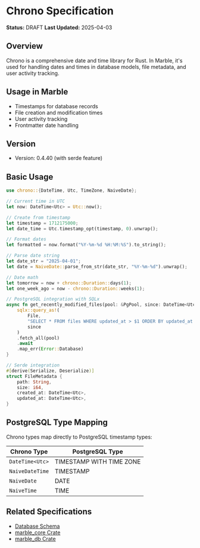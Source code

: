 # Chrono Specification

**Status:** DRAFT
**Last Updated:** 2025-04-03

## Overview

Chrono is a comprehensive date and time library for Rust. In Marble, it's used for handling dates and times in database models, file metadata, and user activity tracking.

## Usage in Marble

- Timestamps for database records
- File creation and modification times
- User activity tracking
- Frontmatter date handling

## Version

- Version: 0.4.40 (with serde feature)

## Basic Usage

```rust
use chrono::{DateTime, Utc, TimeZone, NaiveDate};

// Current time in UTC
let now: DateTime<Utc> = Utc::now();

// Create from timestamp
let timestamp = 1712175000;
let date_time = Utc.timestamp_opt(timestamp, 0).unwrap();

// Format dates
let formatted = now.format("%Y-%m-%d %H:%M:%S").to_string();

// Parse date string
let date_str = "2025-04-01";
let date = NaiveDate::parse_from_str(date_str, "%Y-%m-%d").unwrap();

// Date math
let tomorrow = now + chrono::Duration::days(1);
let one_week_ago = now - chrono::Duration::weeks(1);

// PostgreSQL integration with SQLx
async fn get_recently_modified_files(pool: &PgPool, since: DateTime<Utc>) -> Result<Vec<File>, Error> {
    sqlx::query_as!(
        File,
        "SELECT * FROM files WHERE updated_at > $1 ORDER BY updated_at DESC",
        since
    )
    .fetch_all(pool)
    .await
    .map_err(Error::Database)
}

// Serde integration
#[derive(Serialize, Deserialize)]
struct FileMetadata {
    path: String,
    size: i64,
    created_at: DateTime<Utc>,
    updated_at: DateTime<Utc>,
}
```

## PostgreSQL Type Mapping

Chrono types map directly to PostgreSQL timestamp types:

| Chrono Type | PostgreSQL Type |
|-------------|----------------|
| `DateTime<Utc>` | TIMESTAMP WITH TIME ZONE |
| `NaiveDateTime` | TIMESTAMP |
| `NaiveDate` | DATE |
| `NaiveTime` | TIME |

## Related Specifications

- [Database Schema](../domain/database_schema.md)
- [marble_core Crate](../crates/marble_core.md)
- [marble_db Crate](../crates/marble_db.md)
